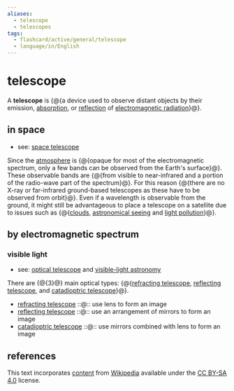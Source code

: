 ```yaml
---
aliases:
  - telescope
  - telescopes
tags:
  - flashcard/active/general/telescope
  - language/in/English
---
```


# telescope

A __telescope__ is {@{a device used to observe distant objects by their emission, [absorption](absorption%20(electromagnetic%20radiation).md), or [reflection](reflection%20(physics).md) of [electromagnetic radiation](electromagnetic%20radiation.md)}@}. <!--SR:!2025-01-31,128,290-->

## in space

- see: [space telescope](space%20telescope.md)

Since the [atmosphere](atmosphere%20of%20Earth.md) is {@{opaque for most of the electromagnetic spectrum, only a few bands can be observed from the Earth's surface}@}. These observable bands are {@{from visible to near-infrared and a portion of the radio-wave part of the spectrum}@}. For this reason {@{there are no X-ray or far-infrared ground-based telescopes as these have to be observed from orbit}@}. Even if a wavelength is observable from the ground, it might still be advantageous to place a telescope on a satellite due to issues such as {@{[clouds](cloud.md), [astronomical seeing](astronomical%20seeing.md) and [light pollution](light%20pollution.md#effect%20on%20astronomy)}@}. <!--SR:!2025-07-10,267,330!2025-07-11,223,270!2024-12-21,109,290!2025-01-23,121,290-->

## by electromagnetic spectrum

### visible light

- see: [optical telescope](optical%20telescope.md) and [visible-light astronomy](visible-light%20astronomy.md)

There are {@{3}@} main optical types: {@{[refracting telescope](refracting%20telescope.md), [reflecting telescope](reflecting%20telescope.md), and [catadioptric telescope](catadioptric%20system.md#catadioptric%20telescopes)}@}. <!--SR:!2025-06-13,248,330!2025-07-31,288,330-->

- [refracting telescope](refracting%20telescope.md) ::@:: use lens to form an image <!--SR:!2025-04-30,213,330!2025-08-09,296,330-->
- [reflecting telescope](reflecting%20telescope.md) ::@:: use an arrangement of mirrors to form an image <!--SR:!2025-06-29,262,330!2025-05-11,222,330-->
- [catadioptric telescope](catadioptric%20system.md#catadioptric%20telescopes) ::@:: use mirrors combined with lens to form an image <!--SR:!2025-05-29,219,310!2024-12-21,108,290-->

## references

This text incorporates [content](https://en.wikipedia.org/wiki/telescope) from [Wikipedia](Wikipedia.md) available under the [CC BY-SA 4.0](https://creativecommons.org/licenses/by-sa/4.0/) license.
